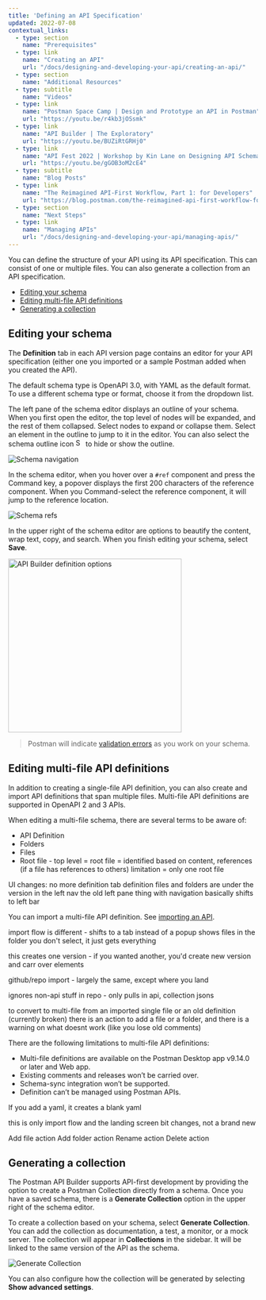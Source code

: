 ```yaml
---
title: 'Defining an API Specification'
updated: 2022-07-08
contextual_links:
  - type: section
    name: "Prerequisites"
  - type: link
    name: "Creating an API"
    url: "/docs/designing-and-developing-your-api/creating-an-api/"
  - type: section
    name: "Additional Resources"
  - type: subtitle
    name: "Videos"
  - type: link
    name: "Postman Space Camp | Design and Prototype an API in Postman"
    url: "https://youtu.be/r4kb3jOSsmk"
  - type: link
    name: "API Builder | The Exploratory"
    url: "https://youtu.be/BUZiRtGRHj0"
  - type: link
    name: "API Fest 2022 | Workshop by Kin Lane on Designing API Schemas"
    url: "https://youtu.be/gGOB3oM2cE4"
  - type: subtitle
    name: "Blog Posts"
  - type: link
    name: "The Reimagined API-First Workflow, Part 1: for Developers"
    url: "https://blog.postman.com/the-reimagined-api-first-workflow-for-developers/"
  - type: section
    name: "Next Steps"
  - type: link
    name: "Managing APIs"
    url: "/docs/designing-and-developing-your-api/managing-apis/"
---
```


You can define the structure of your API using its API specification. This can consist of one or multiple files. You can also generate a collection from an API specification.

* [Editing your schema](#editing-your-schema)
* [Editing multi-file API definitions](#editing-multi-file-api-definitions)
* [Generating a collection](#generating-a-collection)

## Editing your schema

The __Definition__ tab in each API version page contains an editor for your API specification (either one you imported or a sample Postman added when you created the API).

The default schema type is OpenAPI 3.0, with YAML as the default format. To use a different schema type or format, choose it from the dropdown list.

The left pane of the schema editor displays an outline of your schema. When you first open the editor, the top level of nodes will be expanded, and the rest of them collapsed. Select nodes to expand or collapse them. Select an element in the outline to jump to it in the editor. You can also select the schema outline icon <img alt="Schema outline icon" src="https://assets.postman.com/postman-docs/icon-schema-outline-v9.jpg#icon" width="16px"/> to hide or show the outline.

![Schema navigation](https://assets.postman.com/postman-docs/v8-api-builder-schema-outline.gif)

In the schema editor, when you hover over a `#ref` component and press the Command key, a popover displays the first 200 characters of the reference component. When you Command-select the reference component, it will jump to the reference location.

![Schema refs](https://assets.postman.com/postman-docs/v8-api-builder-ref-jump.jpg)

In the upper right of the schema editor are options to beautify the content, wrap text, copy, and search. When you finish editing your schema, select **Save**.

<img src="https://assets.postman.com/postman-docs/api-builder-definition-options.jpg" alt="API Builder definition options" width="350px">

> Postman will indicate [validation errors](/docs/designing-and-developing-your-api/validating-elements-against-schema/) as you work on your schema.

## Editing multi-file API definitions

<!--TODO:
Lede change to explain what multi-file means
Lede mentions specification and spec. Doesn't mention schema or definition.
First H2 mentions schema
-->

In addition to creating a single-file API definition, you can also create and import API definitions that span multiple files. Multi-file API definitions are supported in OpenAPI 2 and 3 APIs.

When editing a multi-file schema, there are several terms to be aware of:

* API Definition
* Folders
* Files
* Root file - top level = root file = identified based on content, references (if a file has references to others) limitation = only one root file

UI changes:
no more definition tab
definition files and folders are under the version in the left nav
the old left pane thing with navigation basically shifts to left bar


You can import a multi-file API definition. See [importing an API](/docs/designing-and-developing-your-api/importing-an-api/).

import flow is different - shifts to a tab instead of a popup
shows files in the folder
you don't select, it just gets everything

this creates one version - if you wanted another, you'd create new version and carr over elements

github/repo import - largely the same, except where you land

ignores non-api stuff in repo - only pulls in api, collection jsons

to convert to multi-file from an imported single file or an old definition (currently broken) there is an action to add a file or a folder, and there is a warning on what doesnt work (like you lose old comments)

There are the following limitations to multi-file API definitions:

* Multi-file definitions are available on the Postman Desktop app v9.14.0 or later and Web app.
* Existing comments and releases won’t be carried over.
* Schema-sync integration won’t be supported.
* Definition can’t be managed using Postman APIs.


If you add a yaml, it creates a blank yaml

this is only import flow and the landing screen bit changes, not a brand new

Add file action
Add folder action
Rename action
Delete action


## Generating a collection

The Postman API Builder supports API-first development by providing the option to create a Postman Collection directly from a schema. Once you have a saved schema, there is a **Generate Collection** option in the upper right of the schema editor.

To create a collection based on your schema, select **Generate Collection**. You can add the collection as documentation, a test, a monitor, or a mock server. The collection will appear in __Collections__ in the sidebar. It will be linked to the same version of the API as the schema.

![Generate Collection](https://assets.postman.com/postman-docs/v8-generate-collection-modal2.jpg)

You can also configure how the collection will be generated by selecting **Show advanced settings**.
